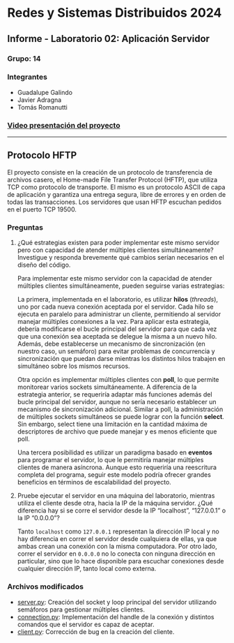 # Redes y Sistemas Distribuidos 2024

## Informe - Laboratorio 02: Aplicación Servidor

### Grupo: 14

### Integrantes

* Guadalupe Galindo
* Javier Adragna
* Tomás Romanutti

### [Video presentación del proyecto](https://drive.google.com/file/d/184wqzE3pfkS6DOY93Anevx5BQOUJb_xf/view)

---

## Protocolo HFTP

El proyecto consiste en la creación de un protocolo de transferencia de archivos casero, el Home-made File Transfer Protocol (HFTP), que utiliza TCP como protocolo de transporte. El mismo es un protocolo ASCII de capa de aplicación y garantiza una entrega segura, libre de errores y en orden de todas las transacciones. Los servidores que usan HFTP escuchan pedidos en el puerto TCP 19500.

### Preguntas

1. ¿Qué estrategias existen para poder implementar este mismo servidor pero con capacidad de atender múltiples clientes simultáneamente? Investigue y responda brevemente qué cambios serían necesarios en el diseño del código.

   Para implementar este mismo servidor con la capacidad de atender múltiples clientes simultáneamente, pueden seguirse varias estrategias:

   La primera, implementada en el laboratorio, es utilizar **hilos** (_threads_), uno por cada nueva conexión aceptada por el servidor. Cada hilo se ejecuta en paralelo para administrar un cliente, permitiendo al servidor manejar múltiples conexiones a la vez. Para aplicar esta estrategia, debería modificarse el bucle principal del servidor para que cada vez que una conexión sea aceptada se delegue la misma a un nuevo hilo. Además, debe establecerse un mecanismo de sincronización (en nuestro caso, un semáforo) para evitar problemas de concurrencia y sincronización que puedan darse mientras los distintos hilos trabajen en simultáneo sobre los mismos recursos.

   Otra opción es implementar múltiples clientes con **poll**, lo que permite monitorear varios sockets simultáneamente. A diferencia de la estrategia anterior, se requeriría adaptar más funciones además del bucle principal del servidor, aunque no sería necesario establecer un mecanismo de sincronización adicional.
   Similar a poll, la administración de múltiples sockets simultáneos se puede lograr con la función **select**. Sin embargo, select tiene una limitación en la cantidad máxima de descriptores de archivo que puede manejar y es menos eficiente que poll.

   Una tercera posibilidad es utilizar un paradigma basado en **eventos** para programar el servidor, lo que le permitiría manejar múltiples clientes de manera asíncrona. Aunque esto requeriría una reescritura completa del programa, seguir este modelo podría ofrecer grandes beneficios en términos de escalabilidad del proyecto.

2. Pruebe ejecutar el servidor en una máquina del laboratorio, mientras utiliza el cliente desde otra, hacia la IP de la máquina servidor. ¿Qué diferencia hay si se corre el servidor desde la IP “localhost”, “127.0.0.1” o la IP “0.0.0.0”?

   Tanto `localhost` como `127.0.0.1` representan la dirección IP local y no hay diferencia en correr el servidor desde cualquiera de ellas, ya que ambas crean una conexión con la misma computadora. Por otro lado, correr el servidor en `0.0.0.0` no lo conecta con ninguna dirección en particular, sino que lo hace disponible para escuchar conexiones desde cualquier dirección IP, tanto local como externa.


### Archivos modificados

* [server.py](server.py): Creación del socket y loop principal del servidor utilizando semáforos para gestionar múltiples clientes.
* [connection.py](connection.py): Implementación del handle de la conexión y distintos comandos que el servidor es capaz de aceptar.
* [client.py](client.py): Corrección de bug en la creación del cliente.
